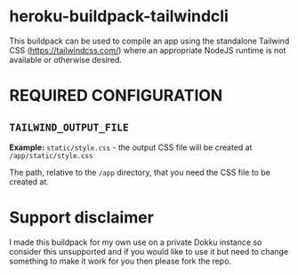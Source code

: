 # heroku-buildpack-tailwindcli
This buildpack can be used to compile an app using the standalone Tailwind CSS (https://tailwindcss.com/) where an appropriate NodeJS runtime is not available or otherwise desired.

# REQUIRED CONFIGURATION

## `TAILWIND_OUTPUT_FILE`
**Example:** `static/style.css` - the output CSS file will be created at `/app/static/style.css`

The path, relative to the `/app` directory, that you need the CSS file to be created at.

# Support disclaimer
I made this buildpack for my own use on a private Dokku instance so consider this unsupported and if you would like to use it but need to change something to make it work for you then please fork the repo.
